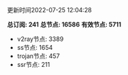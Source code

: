 更新时间2022-07-25 12:04:28

**总订阅: 241**
**总节点: 16586**
**有效节点: 5711**
- v2ray节点: 3389
- ss节点: 1654
- trojan节点: 457
- ssr节点: 211
